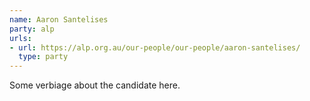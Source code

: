 ```yaml
---
name: Aaron Santelises
party: alp
urls:
- url: https://alp.org.au/our-people/our-people/aaron-santelises/
  type: party
---
```

Some verbiage about the candidate here.
